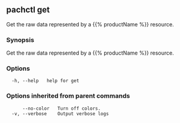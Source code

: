 ## pachctl get

Get the raw data represented by a {{% productName %}} resource.

### Synopsis

Get the raw data represented by a {{% productName %}} resource.

### Options

```
  -h, --help   help for get
```

### Options inherited from parent commands

```
      --no-color   Turn off colors.
  -v, --verbose    Output verbose logs
```

